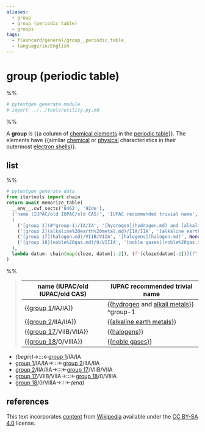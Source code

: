 ```yaml
---
aliases:
  - group
  - group (periodic table)
  - groups
tags:
  - flashcard/general/group__periodic_table_
  - language/in/English
---
```


# group (periodic table)

%%

```Python
# pytextgen generate module
# import ../../tools/utility.py.md
```

%%

A __group__ is {{a column of [chemical elements](chemical%20element.md) in the [periodic table](periodic%20table.md)}}. The elements have {{similar [chemical](chemical%20property.md) or [physical](physical%20property.md) characteristics in their outermost [electron shells](electron%20shell.md)}}. <!--SR:!2027-01-04,1068,350!2024-09-13,381,290-->

## list

%%

```Python
# pytextgen generate data
from itertools import chain
return await memorize_table(
  __env__.cwf_sects('8462', '92de'),
  ('name (IUPAC/old IUPAC/old CAS)', 'IUPAC recommended trivial name',),
  (
    ('[group 1](#^group-1)/IA/IA', '[hydrogen](hydrogen.md) and [alkali metals](alkali%20metal.md)', '<a id="^group-1"></a>^group-1',),
    ('[group 2](alkaline%20earth%20metal.md)/IIA/IIA', '[alkaline earth metals](alkaline%20earth%20metal.md)', None,),
    ('[group 17](halogen.md)/VIIB/VIIA', '[halogens](halogen.md)', None,),
    ('[group 18](noble%20gas.md)/0/VIIIA', '[noble gases](noble%20gas.md)', None,),
  ),
  lambda datum: chain(map(cloze, datum[:-2]), (f'{cloze(datum[-2])}{f" {datum[-1]}" if datum[-1] else ""}',),),
)
```

%%

<!--pytextgen generate section="8462"--><!-- The following content is generated at 2023-09-26T08:44:21.496687+08:00. Any edits will be overridden! -->

> | name (IUPAC/old IUPAC/old CAS) | IUPAC recommended trivial name |
> |-|-|
> | {{[group 1](#^group-1)/IA/IA}} | {{[hydrogen](hydrogen.md) and [alkali metals](alkali%20metal.md)}} <a id="^group-1"></a>^group-1 |
> | {{[group 2](alkaline%20earth%20metal.md)/IIA/IIA}} | {{[alkaline earth metals](alkaline%20earth%20metal.md)}} |
> | {{[group 17](halogen.md)/VIIB/VIIA}} | {{[halogens](halogen.md)}} |
> | {{[group 18](noble%20gas.md)/0/VIIIA}} | {{[noble gases](noble%20gas.md)}} | <!--SR:!2024-04-13,293,330!2026-06-02,870,330!2024-04-14,294,330!2026-09-05,900,330!2024-06-02,117,310!2024-04-01,281,330!2024-05-04,307,330!2027-06-17,1196,350-->

<!--/pytextgen-->

<!--pytextgen generate section="92de"--><!-- The following content is generated at 2024-01-04T20:17:51.853130+08:00. Any edits will be overridden! -->

- _(begin)_→:::←[group 1](#^group-1)/IA/IA <!--SR:!2024-04-29,302,330!2024-06-13,342,330-->
- [group 1](#^group-1)/IA/IA→:::←[group 2](alkaline%20earth%20metal.md)/IIA/IIA <!--SR:!2026-03-12,771,330!2024-04-02,282,330-->
- [group 2](alkaline%20earth%20metal.md)/IIA/IIA→:::←[group 17](halogen.md)/VIIB/VIIA <!--SR:!2024-04-28,252,270!2026-07-10,857,330-->
- [group 17](halogen.md)/VIIB/VIIA→:::←[group 18](noble%20gas.md)/0/VIIIA <!--SR:!2025-08-26,604,310!2024-04-22,300,330-->
- [group 18](noble%20gas.md)/0/VIIIA→:::←_(end)_ <!--SR:!2024-06-12,341,330!2024-04-21,299,330-->

<!--/pytextgen-->

## references

This text incorporates [content](https://en.wikipedia.org/wiki/group_(periodic_table)) from [Wikipedia](Wikipedia.md) available under the [CC BY-SA 4.0](https://creativecommons.org/licenses/by-sa/4.0/) license.
